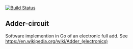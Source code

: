 [![Build Status](https://travis-ci.org/philipf/adder-circuit.svg?branch=master)](https://travis-ci.org/philipf/adder-circuit)

## Adder-circuit
Software implemention in Go of an electronic full add.
See https://en.wikipedia.org/wiki/Adder_(electronics)
